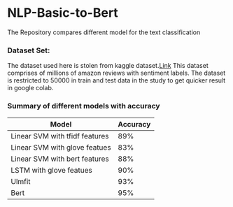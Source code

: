 # NLP-Basic-to-Bert


The Repository compares different model for the text classification 

### Dataset Set:

The dataset used here is stolen from kaggle dataset.[Link](https://www.kaggle.com/bittlingmayer/amazonreviews)
This dataset comprises of millions of amazon reviews with sentiment labels. 
The dataset is restricted to 50000 in train and test data in the study to get quicker result in google colab.  
		

### Summary of different models with accuracy 
| Model  | Accuracy |
| ------------- | ------------- |
| Linear SVM with tfidf features  | 89%  |
| Linear SVM with glove featues  | 83%  |
| Linear SVM with bert features  | 88%  |
| LSTM with glove featues  | 90%  |
| Ulmfit  | 93%  |
| Bert  | 95%  |




